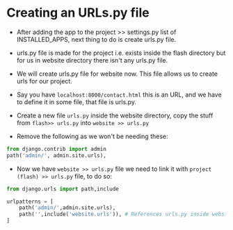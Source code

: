 # Creating an URLs.py file

- After adding the app to the project >> settings.py list of INSTALLED_APPS, next thing to do is create urls.py file.

- urls.py file is made for the project i.e. exists inside the flash directory but for us in website directory there isn't any urls.py file.

- We will create urls.py file for website now. This file allows us to create urls for our project.

- Say you have `localhost:8000/contact.html` this is an URL, and we have to define it in some file, that file is urls.py.

- Create a new file `urls.py` inside the website directory, copy the stuff from `flash>> urls.py` into `website >> urls.py`

- Remove the following as we won't be needing these:

```python
from django.contrib import admin
path('admin/', admin.site.urls),
```

- Now we have `website >> urls.py` file we need to link it with `project (flash) >> urls.py` file, to do so:

```python
from django.urls import path,include

urlpatterns = [
    path('admin/',admin.site.urls),
    path('',include('website.urls')), # References urls.py inside webste directory.
]
```
